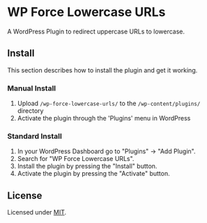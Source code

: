 # WP Force Lowercase URLs

A WordPress Plugin to redirect uppercase URLs to lowercase.

## Install

This section describes how to install the plugin and get it working.

### Manual Install

1. Upload `/wp-force-lowercase-urls/` to the `/wp-content/plugins/` directory
1. Activate the plugin through the 'Plugins' menu in WordPress

### Standard Install

1. In your WordPress Dashboard go to "Plugins" -> "Add Plugin".
2. Search for "WP Force Lowercase URLs".
3. Install the plugin by pressing the "Install" button.
4. Activate the plugin by pressing the "Activate" button.

## License

Licensed under [MIT](LICENSE).
